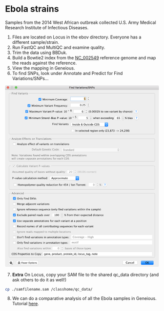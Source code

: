 # Ebola strains

Samples from the 2014 West African outbreak collected U.S. Army Medical Research Institute of Infectious Diseases.

1. Files are located on Locus in the ebov directory.  Everyone has a different sample/strain.  
2. Run FastQC and MultiQC and examine quality.
3. Trim the data using BBDuk.
4. Build a Bowtie2 index from the [NC_002549](https://www.ncbi.nlm.nih.gov/nuccore/NC_002549) reference genome and map the reads against the reference.
5. View the mapping in Geneious.
6. To find SNPs, look under Annotate and Predict for Find Variations/SNPs...

![](assets/img/snpgeneious.png)

7. **Extra**  On Locus, copy your SAM file to the shared qc_data directory (and ask others to do it as well!)

```bash
cp ./samfilename.sam /classhome/qc_data/
```

8. We can do a comparative analysis of all the Ebola samples in Geneious. Tutorial [here](https://assets.geneious.com/documentation/geneious/App+Note+-+Creating+SNP+Trees+in+Geneious.pdf).